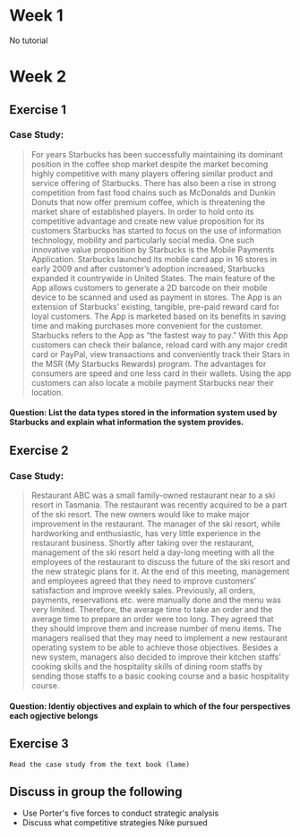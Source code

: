 # Week 1

No tutorial

# Week 2

## Exercise 1

### Case Study:

>For years Starbucks has been successfully maintaining its dominant position in the coffee shop market despite the market
>becoming highly competitive with many players offering similar product and service offering of Starbucks. There has also been a
>rise in strong competition from fast food chains such as McDonalds and Dunkin Donuts that now offer premium coffee, which is
>threatening the market share of established players. In order to hold onto its competitive advantage and create new value
>proposition for its customers Starbucks has started to focus on the use of information technology, mobility and particularly social
>media. One such innovative value proposition by Starbucks is the Mobile Payments Application. Starbucks launched its mobile card
>app in 16 stores in early 2009 and after customer’s adoption increased, Starbucks expanded it countrywide in United States. The
>main feature of the App allows customers to generate a 2D barcode on their mobile device to be scanned and used as payment in
>stores. The App is an extension of Starbucks’ existing, tangible, pre-paid reward card for loyal customers. The App is marketed
>based on its benefits in saving time and making purchases more convenient for the customer. Starbucks refers to the App as “the
>fastest way to pay.” With this App customers can check their balance, reload card with any major credit card or PayPal, view
>transactions and conveniently track their Stars in the MSR (My Starbucks Rewards) program. The advantages for consumers are
>speed and one less card in their wallets. Using the app customers can also locate a mobile payment Starbucks near their location.


#### Question: List the data types stored in the information system used by Starbucks and explain what information the system provides.

## Exercise 2


### Case Study:
>Restaurant ABC was a small family-owned restaurant near to a ski resort in Tasmania. The restaurant was recently
>acquired to be a part of the ski resort. The new owners would like to make major improvement in the restaurant. The
>manager of the ski resort, while hardworking and enthusiastic, has very little experience in the restaurant business.
>Shortly after taking over the restaurant, management of the ski resort held a day-long meeting with all the employees
>of the restaurant to discuss the future of the ski resort and the new strategic plans for it. At the end of this meeting,
>management and employees agreed that they need to improve customers’ satisfaction and improve weekly sales.
>Previously, all orders, payments, reservations etc. were manually done and the menu was very limited. Therefore, the
>average time to take an order and the average time to prepare an order were too long. They agreed that they should
>improve them and increase number of menu items. The managers realised that they may need to implement a new
>restaurant operating system to be able to achieve those objectives. Besides a new system, managers also decided to
>improve their kitchen staffs’ cooking skills and the hospitality skills of dining room staffs by sending those staffs to a
>basic cooking course and a basic hospitality course.


#### Question: Identiy objectives and explain to which of the four perspectives each ogjective belongs

## Exercise 3

```
Read the case study from the text book (lame)
```

## Discuss in group the following
 - Use Porter's five forces to conduct strategic analysis
 - Discuss what competitive strategies Nike pursued